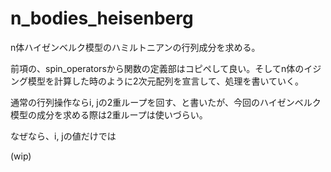 # n_bodies_heisenberg

n体ハイゼンベルク模型のハミルトニアンの行列成分を求める。

前項の、spin_operatorsから関数の定義部はコピペして良い。そしてn体のイジング模型を計算した時のように2次元配列を宣言して、処理を書いていく。

通常の行列操作ならi, jの2重ループを回す、と書いたが、今回のハイゼンベルク模型の成分を求める際は2重ループは使いづらい。

なぜなら、i, jの値だけでは

(wip)
